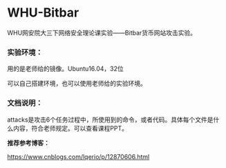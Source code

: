 # WHU-Bitbar
WHU网安院大三下网络安全理论课实验——Bitbar货币网站攻击实验。



### 实验环境：

用的是老师给的镜像。Ubuntu16.04，32位

可以自己搭建环境，也可以使用老师给的实验环境。



### 文档说明：

attacks是攻击6个任务过程中，所使用到的命令，或者代码。具体每个文件是什么内容，符合老师规定。可以查看课程PPT。



**推荐参考博客：**

https://www.cnblogs.com/lqerio/p/12870606.html
